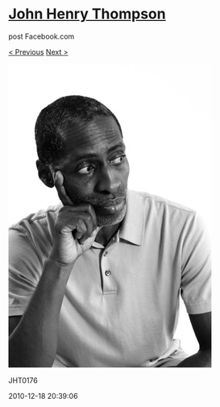 # [John Henry Thompson](../README.md)
post Facebook.com

[< Previous](2010-12-18-9.md) [Next >](2010-12-18-11.md)

[![](../media/2010-12-18/Fam-2010-JHT0176.jpg)](../README.md)

JHT0176

2010-12-18 20:39:06